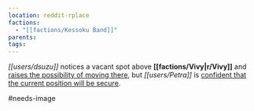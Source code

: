 ```yaml
---
location: reddit-rplace
factions:
  - "[[factions/Kessoku Band]]"
parents: 
tags: 
---
```

*[[users/dsuzu]]* notices a vacant spot above **[[factions/Vivy|r/Vivy]]** and [raises the possibility of moving there](https://discord.com/channels/1093664259273130084/1131230952119615600/1131581176780443648), but *[[users/Petra]]* is [confident that the current position will be secure](https://discord.com/channels/1093664259273130084/1131230952119615600/1131581234632474838).

#needs-image
